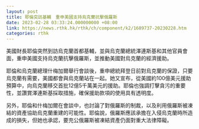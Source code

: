 ```yaml
---
layout: post
title: 耶倫突訪基輔　重申美國支持烏克蘭抗擊俄羅斯
date: 2023-02-28 03:33:24.000000000 +08:00
link: https://news.rthk.hk/rthk/ch/component/k2/1689737-20230228.htm
categories: rthk
---
```


美國財長耶倫突然到訪烏克蘭首都基輔，並與烏克蘭總統澤連斯基和其他官員會面，重申美國支持烏克蘭抗擊俄羅斯，並推動美國對烏克蘭的經濟援助。

耶倫和烏克蘭總理什梅加爾舉行會談後，重申總統拜登日前對烏克蘭的保證，只要烏克蘭有需要，美國都會與烏克蘭站在一起。她又宣布，從美國約100億美元援助預算中，向烏克蘭移交首批12億5千萬美元的援助。耶倫也強調打擊貪污的重要性，並讚賞澤連斯基採取措施，確保援助款項的使用具有透明度。

另外，耶倫和什梅加爾在會談中，也討論了對俄羅斯的制裁，以及利用俄羅斯被凍結的資產協助烏克蘭重建的可能性。耶倫說，俄羅斯應該承擔在入侵烏克蘭時所造成的損失，但她也承認，要充公俄羅斯被凍結資產仍面對重大法律障礙。
